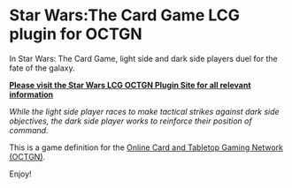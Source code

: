 ﻿Star Wars:The Card Game LCG plugin for OCTGN
=========================
In Star Wars: The Card Game, light side and dark side players duel for the fate of the galaxy.

**[Please visit the Star Wars LCG OCTGN Plugin Site for all relevant information](https://swlcgplugin.wordpress.com/)**

*While the light side player races to make tactical strikes against dark side objectives, the dark side player works to reinforce their position of command.*

This is a game definition for the [Online Card and Tabletop Gaming Network (OCTGN)](http://octgn.net). 

Enjoy!
